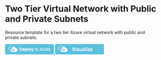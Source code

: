 # Two Tier Virtual Network with Public and Private Subnets

Resource template for a two tier Azure virtual network with public and private subnets.

<a href="https://portal.azure.com/#create/Microsoft.Template/uri/https%3A%2F%2Fraw.githubusercontent.com%2Fmcsheaj%2Fazure-wordpress-high-availability-blog%2Fmaster%2FREADME.md" target="_blank">
    <img src="https://raw.githubusercontent.com/Azure/azure-quickstart-templates/master/1-CONTRIBUTION-GUIDE/images/deploytoazure.png"/>
</a>
<a href="http://armviz.io/#/?load=https%3A%2F%2Fraw.githubusercontent.com%2Fmcsheaj%2Fazure-wordpress-high-availability-blog%2Fmaster%2FREADME.md" target="_blank">
    <img src="https://raw.githubusercontent.com/Azure/azure-quickstart-templates/master/1-CONTRIBUTION-GUIDE/images/visualizebutton.png"/>
</a>
